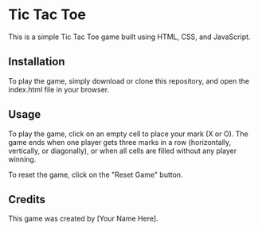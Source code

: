 # Tic Tac Toe
This is a simple Tic Tac Toe game built using HTML, CSS, and JavaScript.

## Installation
To play the game, simply download or clone this repository, and open the index.html file in your browser.

## Usage
To play the game, click on an empty cell to place your mark (X or O). The game ends when one player gets three marks in a row (horizontally, vertically, or diagonally), or when all cells are filled without any player winning.

To reset the game, click on the "Reset Game" button.

## Credits
This game was created by [Your Name Here].
